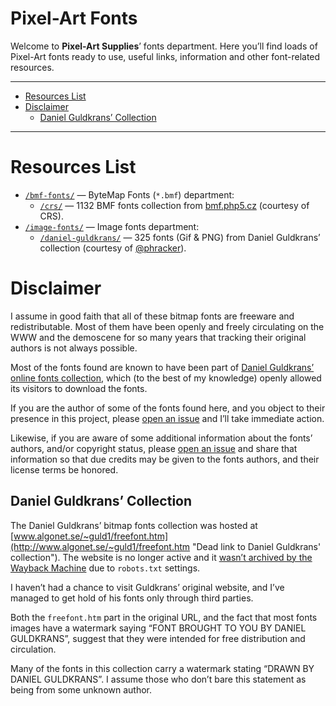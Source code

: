 Pixel-Art Fonts
===============

Welcome to **Pixel-Art Supplies**’ fonts department. Here you’ll find loads of Pixel-Art fonts ready to use, useful links, information and other font-related resources.

------------------------------------------------------------------------

<!-- #toc -->
-   [Resources List](#resources-list)
-   [Disclaimer](#disclaimer)
    -   [Daniel Guldkrans’ Collection](#daniel-guldkrans-collection)

<!-- /toc -->

------------------------------------------------------------------------

Resources List
==============

-   [`/bmf-fonts/`](./bmf-fonts/) — ByteMap Fonts (`*.bmf`) department:
    -   [`/crs/`](./bmf-fonts/crs) — 1132 BMF fonts collection from [bmf.php5.cz](http://bmf.php5.cz/) (courtesy of CRS).
-   [`/image-fonts/`](./image-fonts/) — Image fonts department:
    -   [`/daniel-guldkrans/`](./image-fonts/daniel-guldkrans/) — 325 fonts (Gif & PNG) from Daniel Guldkrans’ collection (courtesy of [@phracker](https://github.com/phracker)).

Disclaimer
==========

I assume in good faith that all of these bitmap fonts are freeware and redistributable. Most of them have been openly and freely circulating on the WWW and the demoscene for so many years that tracking their original authors is not always possible.

Most of the fonts found are known to have been part of [Daniel Guldkrans’ online fonts collection](#daniel-guldkrans-collection), which (to the best of my knowledge) openly allowed its visitors to download the fonts.

If you are the author of some of the fonts found here, and you object to their presence in this project, please [open an issue](https://github.com/tajmone/pixel-art-supplies/issues/new) and I’ll take immediate action.

Likewise, if you are aware of some additional information about the fonts’ authors, and/or copyright status, please [open an issue](https://github.com/tajmone/pixel-art-supplies/issues/new) and share that information so that due credits may be given to the fonts authors, and their license terms be honored.

Daniel Guldkrans’ Collection
----------------------------

The Daniel Guldkrans’ bitmap fonts collection was hosted at [www.algonet.se/~guld1/freefont.htm](http://www.algonet.se/~guld1/freefont.htm "Dead link to Daniel Guldkrans' collection"). The website is no longer active and it [wasn’t archived by the Wayback Machine](https://web.archive.org/web/*/http://www.algonet.se/~guld1/freefont.htm) due to `robots.txt` settings.

I haven’t had a chance to visit Guldkrans’ original website, and I’ve managed to get hold of his fonts only through third parties.

Both the `freefont.htm` part in the original URL, and the fact that most fonts images have a watermark saying “FONT BROUGHT TO YOU BY DANIEL GULDKRANS”, suggest that they were intended for free distribution and circulation.

Many of the fonts in this collection carry a watermark stating “DRAWN BY DANIEL GULDKRANS”. I assume those who don’t bare this statement as being from some unknown author.
